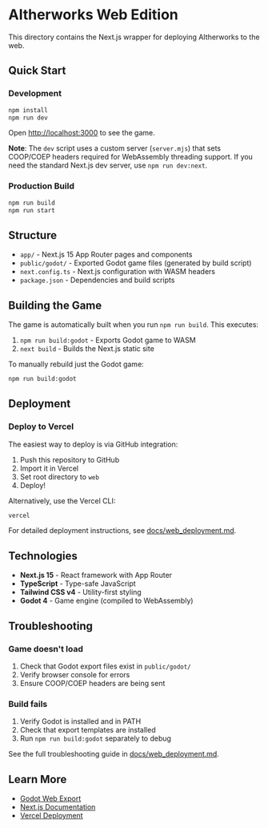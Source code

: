 # AItherworks Web Edition

This directory contains the Next.js wrapper for deploying AItherworks to the web.

## Quick Start

### Development

```bash
npm install
npm run dev
```

Open [http://localhost:3000](http://localhost:3000) to see the game.

**Note**: The `dev` script uses a custom server (`server.mjs`) that sets COOP/COEP headers required for WebAssembly threading support. If you need the standard Next.js dev server, use `npm run dev:next`.

### Production Build

```bash
npm run build
npm run start
```

## Structure

- `app/` - Next.js 15 App Router pages and components
- `public/godot/` - Exported Godot game files (generated by build script)
- `next.config.ts` - Next.js configuration with WASM headers
- `package.json` - Dependencies and build scripts

## Building the Game

The game is automatically built when you run `npm run build`. This executes:

1. `npm run build:godot` - Exports Godot game to WASM
2. `next build` - Builds the Next.js static site

To manually rebuild just the Godot game:

```bash
npm run build:godot
```

## Deployment

### Deploy to Vercel

The easiest way to deploy is via GitHub integration:

1. Push this repository to GitHub
2. Import it in Vercel
3. Set root directory to `web`
4. Deploy!

Alternatively, use the Vercel CLI:

```bash
vercel
```

For detailed deployment instructions, see [docs/web_deployment.md](../docs/web_deployment.md).

## Technologies

- **Next.js 15** - React framework with App Router
- **TypeScript** - Type-safe JavaScript
- **Tailwind CSS v4** - Utility-first styling
- **Godot 4** - Game engine (compiled to WebAssembly)

## Troubleshooting

### Game doesn't load

1. Check that Godot export files exist in `public/godot/`
2. Verify browser console for errors
3. Ensure COOP/COEP headers are being sent

### Build fails

1. Verify Godot is installed and in PATH
2. Check that export templates are installed
3. Run `npm run build:godot` separately to debug

See the full troubleshooting guide in [docs/web_deployment.md](../docs/web_deployment.md).

## Learn More

- [Godot Web Export](https://docs.godotengine.org/en/stable/tutorials/export/exporting_for_web.html)
- [Next.js Documentation](https://nextjs.org/docs)
- [Vercel Deployment](https://vercel.com/docs)

